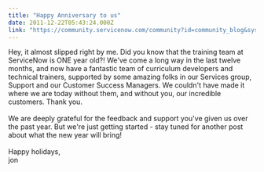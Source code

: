 ```yaml
---
title: "Happy Anniversary to us"
date: 2011-12-22T05:43:24.000Z
link: "https://community.servicenow.com/community?id=community_blog&sys_id=352d66e5dbd0dbc01dcaf3231f96192a"
---
```

<p>Hey, it almost slipped right by me. Did you know that the training team at ServiceNow is ONE year old?! We've come a long way in the last twelve months, and now have a fantastic team of curriculum developers and technical trainers, supported by some amazing folks in our Services group, Support and our Customer Success Managers. We couldn't have made it where we are today without them, and without you, our incredible customers. Thank you.<br/><br/>We are deeply grateful for the feedback and support you've given us over the past year. But we're just getting started - stay tuned for another post about what the new year will bring!<br/><br/>Happy holidays,<br/>jon</p>